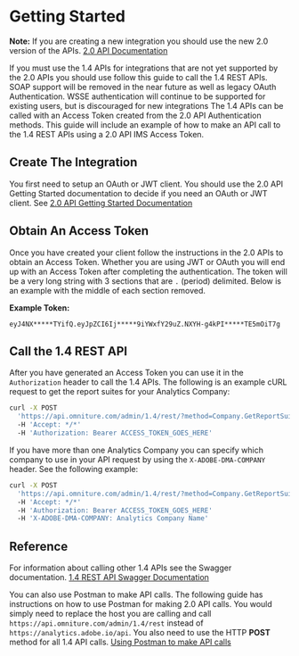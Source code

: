 # Getting Started

**Note:** If you are creating a new integration you should use the new 2.0 version of the APIs. 
[2.0 API Documentation](/analytics-apis/docs/2.0/)

If you must use the 1.4 APIs for integrations that are not yet supported by the 2.0 APIs you should use follow this guide to call the 1.4 REST APIs. SOAP support will be removed in the near future as well as legacy OAuth Authentication. WSSE authentication will continue to be supported for existing users, but is discouraged for new integrations The 1.4 APIs can be called with an Access Token created from the 2.0 API Authentication methods. This guide will include an example of how to make an API call to the 1.4 REST APIs using a 2.0 API IMS Access Token.


## Create The Integration

You first need to setup an OAuth or JWT client. You should use the 2.0 API Getting Started documentation to decide
if you need an OAuth or JWT client. 
See [2.0 API Getting Started Documentation](/analytics-apis/docs/2.0/)


## Obtain An Access Token

Once you have created your client follow the instructions in the 2.0 APIs to obtain an Access Token. 
Whether you are using JWT or OAuth you will end up with an Access Token after completing the authentication.
The token will be a very long string with 3 sections that are `.` (period) delimited. Below is an example with the middle of 
each section removed.

**Example Token:** 
```
eyJ4NX*****TYifQ.eyJpZCI6Ij*****9iYWxfY29uZ.NXYH-g4kPI*****TE5mOiT7g
```

## Call the 1.4 REST API

After you have generated an Access Token you can use it in the `Authorization` header to call the 1.4 APIs.
The following is an example cURL request to get the report suites for your Analytics Company:

```bash
curl -X POST 
  'https://api.omniture.com/admin/1.4/rest/?method=Company.GetReportSuites' 
  -H 'Accept: */*' 
  -H 'Authorization: Bearer ACCESS_TOKEN_GOES_HERE'
```

If you have more than one Analytics Company you can specify which company to use in your API request by using 
the `X-ADOBE-DMA-COMPANY` header. See the following example:

```bash
curl -X POST 
  'https://api.omniture.com/admin/1.4/rest/?method=Company.GetReportSuites' 
  -H 'Accept: */*' 
  -H 'Authorization: Bearer ACCESS_TOKEN_GOES_HERE' 
  -H 'X-ADOBE-DMA-COMPANY: Analytics Company Name'
```

## Reference

For information about calling other 1.4 APIs see the Swagger documentation. 
[1.4 REST API Swagger Documentation](../../api.md)

You can also use Postman to make API calls. The following guide has instructions on how to use Postman for
making 2.0 API calls. You would simply need to replace the host you are calling and call 
`https://api.omniture.com/admin/1.4/rest` instead of `https://analytics.adobe.io/api`. You also need to use
the HTTP **POST** method for all 1.4 API calls.
[Using Postman to make API calls](/analytics-apis/docs/2.0/)
